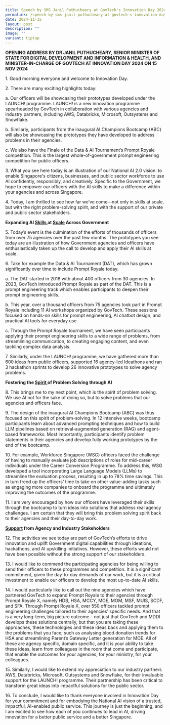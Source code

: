 ```yaml
---
title: Speech by SMS Janil Puthucheary at GovTech's Innovation Day 2024
permalink: /speech-by-sms-janil-puthucheary-at-govtech-s-innovation-day-2024/
date: 2024-11-15
layout: post
description: ""
image: ""
variant: tiptap
---
```

<p><strong>OPENING ADDRESS BY DR JANIL PUTHUCHEARY, SENIOR MINISTER OF STATE FOR DIGITAL DEVELOPMENT AND INFORMATION &amp; HEALTH, AND MINISTER-IN-CHARGE OF GOVTECH AT INNOVATION DAY 2024 ON 15 NOV 2024</strong>
</p>
<p>1. Good morning everyone and welcome to Innovation Day.</p>
<p>2. There are many exciting highlights today:</p>
<p>a. Our officers will be showcasing their prototypes developed under the
LAUNCH! programme. LAUNCH! is a new innovation programme spearheaded by
GovTech in collaboration with various agencies and industry partners, including
AWS, Databricks, Microsoft, Outsystems and Snowflake.</p>
<p>b. Similarly, participants from the inaugural AI Champions Bootcamp (ABC)
will also be showcasing the prototypes they have developed to address problems
in their agencies.</p>
<p>c. We also have the Finale of the Data &amp; AI Tournament’s Prompt Royale
competition. This is the largest whole-of-government prompt engineering
competition for public officers.</p>
<p>3. What you see here today is an illustration of our National AI 2.0 vision:
to enable Singapore's citizens, businesses, and public sector workforce
to use AI confidently, responsibly, and creatively. Specific to the Government,
we hope to empower our officers with the AI skills to make a difference
within your agencies and across Singapore.</p>
<p>4. Today, I am thrilled to see how far we’ve come—not only in skills at
scale, but with the right problem-solving spirit, and with the support
of our private and public sector stakeholders.</p>
<p><strong>Expanding AI <u>Skills </u>at <u>Scale</u> Across Government</strong>
</p>
<p>5. Today’s event is the culmination of the efforts of thousands of officers
from over 75 agencies over the past few months. The prototypes you see
today are an illustration of how Government agencies and officers have
enthusiastically taken up the call to develop and apply their AI skills
at scale.</p>
<p>6. Take for example the Data &amp; AI Tournament (DAT), which has grown
significantly over time to include Prompt Royale today.</p>
<p>a. The DAT started in 2018 with about 400 officers from 30 agencies. In
2023, GovTech introduced Prompt Royale as part of the DAT. This is a prompt
engineering track which enables participants to deepen their prompt engineering
skills.</p>
<p>b. This year, over a thousand officers from 75 agencies took part in Prompt
Royale including 11 AI workshops organized by GovTech. These sessions focused
on hands-on skills for prompt engineering, AI chatbot design, and practical
AI tools for everyday use.</p>
<p>c. Through the Prompt Royale tournament, we have seen participants applying
their prompt engineering skills to a wide range of problems, from streamlining
communication, to creating engaging content, and even tackling complex
data analysis.</p>
<p>7. Similarly, under the LAUNCH! programme, we have gathered more than
600 ideas from public officers, supported 16 agency-led Ideathons and ran
3 hackathon sprints to develop 26 innovative prototypes to solve agency
problems.</p>
<p><strong>Fostering the <u>Spirit </u>of Problem Solving through AI</strong>
</p>
<p>8. This brings me to my next point, which is the spirit of problem solving.
We use AI not for the sake of doing so, but to solve problems that our
agencies and officers face.</p>
<p>9. The design of the inaugural AI Champions Bootcamp (ABC) was thus focused
on this spirit of problem-solving. In 12 intensive weeks, bootcamp participants
learn about advanced prompting techniques and how to build LLM pipelines
based on retrieval-augmented generation (RAG) and agent-based frameworks.
Most importantly, participants identify problem statements in their agencies
and develop fully working prototypes by the end of the bootcamp.</p>
<p>10. For example, Workforce Singapore (WSG) officers faced the challenge
of having to manually evaluate job descriptions of roles for mid-career
individuals under the Career Conversion Programme. To address this, WSG
developed a tool incorporating Large Language Models (LLMs) to streamline
the evaluation process, resulting in up to 78% time savings. This in turn
freed up the officers’ time to take on other value-adding tasks such as
engaging more companies to onboard the programme and ultimately improving
the outcomes of the programme.</p>
<p>11. I am very encouraged by how our officers have leveraged their skills
through the bootcamp to turn ideas into solutions that address real agency
challenges. I am certain that they will bring this problem solving spirit
back to their agencies and their day-to-day work.</p>
<p><strong><u>Support</u> from Agency and Industry Stakeholders</strong>
</p>
<p>12. The activities we see today are part of GovTech’s efforts to drive
innovation and uplift Government digital capabilities through ideations,
hackathons, and AI upskilling initiatives. However, these efforts would
not have been possible without the strong support of our stakeholders.</p>
<p>13. I would like to commend the participating agencies for being willing
to send their officers to these programmes and competition. It is a significant
commitment, given the day-to-day demands of our work, but it is a critical
investment to enable our officers to develop the most up-to-date AI skills.</p>
<p>14. I would particularly like to call out the nine agencies which have
partnered GovTech to expand Prompt Royale to their agencies through Prompt
Royale X, namely HDB, HSA, MCCY, MOE, MOM, MSF, MUIS, SCDF, and SFA. Through
Prompt Royale X, over 550 officers tackled prompt engineering challenges
tailored to their agencies’ specific needs. And that is a very long-term,
big picture outcome – not just that GovTech and MDDI develops these solutions
centrally, but that you are taking these approaches, these technologies
and these ideas back and applying them to the problems that you face; such
as analysing blood donation trends for HSA and streamlining Parent’s Gateway
Letter generation for MOE. All of these are agency specific, domain specific,
and it is your ability to take these ideas, learn from colleagues in the
room that come and participate, that enable the outcomes for your agencies,
for your ministry, for your colleagues.</p>
<p>15. Similarly, I would like to extend my appreciation to our industry
partners AWS, Databricks, Microsoft, Outsystems and Snowflake, for their
invaluable support for the LAUNCH! programme. Their partnership has been
critical to transform great ideas into impactful solutions for the public
sector.</p>
<p>16. To conclude, I would like to thank everyone involved in Innovation
Day for your commitment and for embodying the National AI vision of a trusted,
impactful, AI-enabled public service. This journey is just the beginning,
and I am excited to see how each of you continues to lead in AI, driving
innovation for a better public service and a better Singapore.</p>